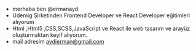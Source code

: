- merhaba ben  @ermanayd
- Udemig Şirketinden Frontend Developer ve React Developer eğitimleri alıyorum
- Html ,Html5 ,CSS,SCSS,JavaScript ve React ile web tasarım ve arayüz oluşturmaktan keyif alıyorum.
- mail adresim aydierman@gmail.com
  


